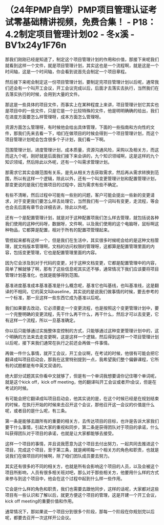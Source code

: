 # （24年PMP自学）PMP项目管理认证考试零基础精讲视频，免费合集！ - P18：4.2制定项目管理计划02 - 冬x溪 - BV1x24y1F76n

那我们刚刚已经是知道了，制定这个项目管理计划的作用和价值，那接下来呢我们就看到这样一个文件，就是项目管理计划，其实这也是一个流程啊，就是这是一个时间轴，这是一个时间轴，你会看到说首先会制定一个项目章程。

然后接下来呢会制定这一份项目管理计划，要制定完项目管理计划以后呢，通常我们还会有一个叫开工会议，开工会议完成以后，后面才去落实去执行，当然我们在去落实执行的时候，会用到大量的文件。

那这是一些具体的项目文件，而事实上在某种程度上来讲，项目管理计划它其实也是项目中的一些文件，只是它是一个比较特殊的文件，他是明明确确的给出，我们在进度方面要怎么样管理呀，成本方面怎么管理呀。

资源方面怎么管理呀，有时候他会给出具体管理，下面的一些指南和方向性的文件，那我们先来去看一下，咱们在做项目的时候会得到一个项目管理计划，而这个项目管理计划呢会包含很多个子计划，我们看一下啊。

范围管理计划，进度管理计划，成本质量，资源沟通风险，采购以及相关方，而这而这九个呢，刚好就是后面我们接下来会讲的，九个知识领域啊，这是这样的九个知识领域，然后除此以外呢，还有一个叫需求管理计划。

那需求它其实会跟范围有关系，是先从相关方去获取需求，然后再从需求转换到范围，所以有这样一个逻辑，除此以外，还有一个叫变更管理计划和配置管理计划，那变更说的是我们在做项目的过程中，因为需求有些不确定。

有些不清晰，然后过程中可能有一些别的问题，客户可能会提出一些新的变更请求，对于变更我们要怎么样去处理它，当然我们有一个词叫有变更，走流程，等会也会去后面有章节会详细去讲，除此以外呢。

还有一个是配置管理计划，就是对于这种配置项我们怎么样去管理，就包括说各种我们使用的这种代码呀，数据呀，文件啊，以及我们使用的这个电脑呀，鼠标啊这种物品，它都算是配置，相对于所有的配置项管理起来。

管控起来都有这样一个，但是我们在生活中，其实很多时候呢会给的是这种文档管理，就文档版本管理啊，文档的访问权限的管理呀，这都算是配置管理里面的内容，包括变更管理，它也是配置管理里面的内容。

因为它会涉及到对于代码的变更，对于这种文档变更，它都是配置管理中的内容，简单了解就够了啊，那有了这些信息呢其实还不够，通常情况下我们应该要将项目管理计划基准化，也就是能够得到范围。

基准进度基准成本基准基准是什么概念呢，基准它也叫基线，也叫基准线，这是翻译的不相同，它的英文叫baseline，其实说的是说我们做事情的时候，要去参考的一个标准，那一旦这样一些东西它成为基准以后呢。

我们如果要去改动，它必须要走一个变更流程，也是按照这个变更管理计划中，要一个完整明确的变更流程，先干什么再干什么，再干什么，然后才可以去变更，它有这样一个流程，所以一旦基准确定。

你以后只能够通过实施整体变控制的方式，只能够通过这种变更管理计划中的，这个明确的方法来去走变更啊，这是这样一个逻辑，然后得到这样一个项目管理计划以后呢，接下来我们通常在执行之前还会再做一件事情。

再做一件什么事情，就开工会议，开工会议啊，在考试的时候，他很有可能会把它翻译成叫项目启动会，那我在这里特别提到一点，我希望我们整个偏僻课程，它所有的试题都是有中英文双语的。

绝大部分试题其实你看中文就够了，但是有一个单词我想要请你记住哪个单词呢，就是这个kick off，kick off meeting，他的翻译叫开工会议或者开t会议，但是在考试的时候。

有可能会把它翻译成叫项目启动会，他其实说的是，在这个时候已经是在规划结束的时候，在执行开始的时候来去召开这个会议，那他召开这一会议的价值是什么呢，或者目的是什么呢，有三条。

第一条是能够去跟所有的重要的相关方，去传达项目的目标，也许是告诉大家我们要干什么事情，引起大家的重视和同步，第二条是获得团队对于项目的承诺，什么叫获得团队对于项目的承诺，也就是让大家都能够去接受。

这样一个项目的事情，并且说我愿意为这个项目去付出努力，一起共同去推进这个项目，完成这个项目，至于第三条，就是阐明每一个相关方的角色和职责，也就是说我们在做项目的时候啊，除了咱们团队成员要去努力。

其实还有很多的不同的相关方，也就是所有会影响这个项目的人员，以及会被这个项目所影响，人员有很多相关班对吧，那么对于那些相关方，他要用什么样的方式来参与到这个项目中，他会在这个过程中起到什么样一些作用。

它会是什么样的角色和职责，我们也需要去跟他同步，这样的话呢，大家都对这些项目有一些认识和了解以后，就更方便这个项目的管理，这是开建一个开工会议，kick off meeting的重要价值和作用。

通常情况下，那如果说一个项目分到很多个阶段，那每一个阶段在你规划完以后呢，都要去召开一次这样开公会议。

